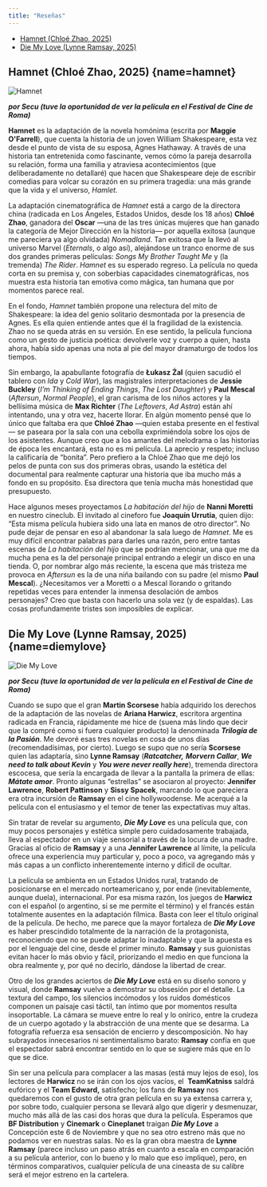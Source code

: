 ```yaml
---
title: "Reseñas"
---
```


- [Hamnet (Chloé Zhao, 2025)](#hamnet)
- [Die My Love (Lynne Ramsay, 2025)](#diemylove)


## Hamnet (Chloé Zhao, 2025) [](#){name=hamnet}

![Hamnet](/images/hamnet.png)

_**por Secu (tuve la oportunidad de ver la película en el Festival de Cine de Roma)**_

**Hamnet** es la adaptación de la novela homónima (escrita por **Maggie O'Farrell**), que cuenta la historia de un joven William Shakespeare, esta vez desde el punto de vista de su esposa, Agnes Hathaway. A través de una historia tan entretenida como fascinante, vemos cómo la pareja desarrolla su relación, forma una familia y atraviesa acontecimientos (que deliberadamente no detallaré) que hacen que Shakespeare deje de escribir comedias para volcar su corazón en su primera tragedia: una más grande que la vida y el universo, *Hamlet*.

La adaptación cinematográfica de *Hamnet* está a cargo de la directora china (radicada en Los Ángeles, Estados Unidos, desde los 18 años) **Chloé Zhao**, ganadora del **Oscar** —una de las tres únicas mujeres que han ganado la categoría de Mejor Dirección en la historia— por aquella exitosa (aunque me pareciera ya algo olvidada) *Nomadland*. Tan exitosa que la llevó al universo Marvel (*Eternals*, o algo así), alejándose un tranco enorme de sus dos grandes primeras películas: *Songs My Brother Taught Me* y (la tremenda) *The Rider*. *Hamnet* es su esperado regreso. La película no queda corta en su premisa y, con soberbias capacidades cinematográficas, nos muestra esta historia tan emotiva como mágica, tan humana que por momentos parece real.

En el fondo, *Hamnet* también propone una relectura del mito de Shakespeare: la idea del genio solitario desmontada por la presencia de Agnes. Es ella quien entiende antes que él la fragilidad de la existencia. Zhao no se queda atrás en su versión. En ese sentido, la película funciona como un gesto de justicia poética: devolverle voz y cuerpo a quien, hasta ahora, había sido apenas una nota al pie del mayor dramaturgo de todos los tiempos.

Sin embargo, la apabullante fotografía de **Łukasz Żal** (quien sacudió el tablero con *Ida* y *Cold War*), las magistrales interpretaciones de **Jessie Buckley** (*I’m Thinking of Ending Things*, *The Lost Daughter*) y **Paul Mescal** (*Aftersun*, *Normal People*), el gran carisma de los niños actores y la bellísima música de **Max Richter** (*The Leftovers*, *Ad Astra*) están ahí intentando, una y otra vez, hacerte llorar. En algún momento pensé que lo único que faltaba era que **Chloé Zhao** —quien estaba presente en el festival— se paseara por la sala con una cebolla exprimiéndola sobre los ojos de los asistentes. Aunque creo que a los amantes del melodrama o las historias de época les encantará, esta no es mi película. La aprecio y respeto; incluso la calificaría de “bonita”. Pero prefiero a la Chloé Zhao que me dejó los pelos de punta con sus dos primeras obras, usando la estética del documental para realmente capturar una historia que iba mucho más a fondo en su propósito. Esa directora que tenía mucha más honestidad que presupuesto.

Hace algunos meses proyectamos *La habitación del hijo* de **Nanni Moretti** en nuestro cineclub. El invitado al cineforo fue **Joaquín Urrutia**, quien dijo: “Esta misma película hubiera sido una lata en manos de otro director”. No pude dejar de pensar en eso al abandonar la sala luego de *Hamnet*. Me es muy difícil encontrar palabras para darles una razón, pero entre tantas escenas de *La habitación del hijo* que se podrían mencionar, una que me da mucha pena es la del personaje principal entrando a elegir un disco en una tienda. O, por nombrar algo más reciente, la escena que más tristeza me provoca en *Aftersun* es la de una niña bailando con su padre (el mismo **Paul Mescal**). ¿Necesitamos ver a Moretti o a Mescal llorando o gritando repetidas veces para entender la inmensa desolación de ambos personajes? Creo que basta con hacerlo una sola vez (y de espaldas). Las cosas profundamente tristes son imposibles de explicar.

## Die My Love (Lynne Ramsay, 2025) [](#){name=diemylove}

![Die My Love](/images/diemylove.png)

_**por Secu (tuve la oportunidad de ver la película en el Festival de Cine de Roma)**_

Cuando se supo que el gran **Martin Scorsese** había adquirido los derechos de la adaptación de las novelas de **Ariana Harwicz**, escritora argentina radicada en Francia, rápidamente me hice de (suena más lindo que decir que la compré como si fuera cualquier producto) la denominada _**Trilogía de la Pasión**_. Me devoré esas tres novelas en cosa de unos días (recomendadísimas, por cierto). Luego se supo que no sería **Scorsese** quien las adaptaría, sino **Lynne Ramsay** (_**Ratcatcher,**_ _**Morvern Callar**_, _**We need to talk about Kevin**_ y _**You were never really here**_), tremenda directora escocesa, que sería la encargada de llevar a la pantalla la primera de ellas: _**Mátate amor**_. Pronto algunas “estrellas” se asociaron al proyecto: **Jennifer Lawrence**, **Robert Pattinson** y **Sissy Spacek**, marcando lo que pareciera era otra incursión de **Ramsay** en el cine hollywoodense. Me acerqué a la película con el entusiasmo y el temor de tener las expectativas muy altas.

Sin tratar de revelar su argumento, _**Die My Love**_ es una película que, con muy pocos personajes y estética simple pero cuidadosamente trabajada, lleva al espectador en un viaje sensorial a través de la locura de una madre. Gracias al oficio de **Ramsay** y a una **Jennifer Lawrence** al límite, la película ofrece una experiencia muy particular y, poco a poco, va agregando más y más capas a un conflicto inherentemente interno y difícil de ocultar.

La película se ambienta en un Estados Unidos rural, tratando de posicionarse en el mercado norteamericano y, por ende (inevitablemente, aunque duela), internacional. Por esa misma razón, los juegos de **Harwicz** con el español (o argentino, si se me permite el término) y el francés están totalmente ausentes en la adaptación fílmica. Basta con leer el título original de la película. De hecho, me parece que la mayor fortaleza de _**Die My Love**_ es haber prescindido totalmente de la narración de la protagonista, reconociendo que no se puede adaptar lo inadaptable y que la apuesta es por el lenguaje del cine, desde el primer minuto. **Ramsay** y sus guionistas evitan hacer lo más obvio y fácil, priorizando el medio en que funciona la obra realmente y, por qué no decirlo, dándose la libertad de crear.

Otro de los grandes aciertos de _**Die My Love**_ está en su diseño sonoro y visual, donde **Ramsay** vuelve a demostrar su obsesión por el detalle. La textura del campo, los silencios incómodos y los ruidos domésticos componen un paisaje casi táctil, tan íntimo que por momentos resulta insoportable. La cámara se mueve entre lo real y lo onírico, entre la crudeza de un cuerpo agotado y la abstracción de una mente que se desarma. La fotografía refuerza esa sensación de encierro y descomposición. No hay subrayados innecesarios ni sentimentalismo barato: **Ramsay** confía en que el espectador sabrá encontrar sentido en lo que se sugiere más que en lo que se dice.

Sin ser una película para complacer a las masas (está muy lejos de eso), los lectores de **Harwicz** no se irán con los ojos vacíos, el  **TeamKatniss** saldrá eufórico y el **Team Edward,** satisfecho; los fans de **Ramsay** nos quedaremos con el gusto de otra gran película en su ya extensa carrera y, por sobre todo, cualquier persona se llevará algo que digerir y desmenuzar, mucho más allá de las casi dos horas que dura la película. Esperamos que **BF Distribution** y **Cinemark** o **Cineplanet** traigan _**Die My Love**_ a Concepción este 6 de Noviembre y que no sea otro estreno más que no podamos ver en nuestras salas. No es la gran obra maestra de **Lynne Ramsay** (parece incluso un paso atrás en cuanto a escala en comparación a su película anterior, con lo bueno y lo malo que eso implique), pero, en términos comparativos, cualquier película de una cineasta de su calibre será el mejor estreno en la cartelera.